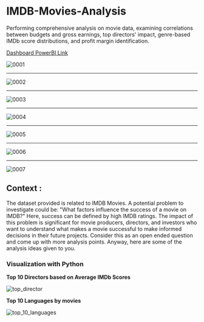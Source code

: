 # IMDB-Movies-Analysis
Performing comprehensive analysis on movie data, examining correlations between budgets and gross earnings, top directors' impact, genre-based IMDb score distributions, and profit margin identification.

[Dashboard PowerBI Link](https://app.powerbi.com/view?r=eyJrIjoiNDFkYjhiMjgtZjMxMy00OWE3LTllY2EtYjFjMzYyYTJmY2Q2IiwidCI6ImM4MDE0MDcwLTY2OWYtNDQzOS1iOTg3LTgwZDg4ZTYyMjgwNyJ9)

![0001](https://github.com/Vengatesan-K/Retail-Sales-Forecasting/assets/128688827/427ff7d0-bad4-4e12-a27c-1dfb378eb26d)
***
![0002](https://github.com/Vengatesan-K/Retail-Sales-Forecasting/assets/128688827/b53f7439-e5b8-4454-b5f1-6e39b5349c90)
***
![0003](https://github.com/Vengatesan-K/Retail-Sales-Forecasting/assets/128688827/7e0e939e-0d2e-44b3-b0e7-5b6a809508e1)
***
![0004](https://github.com/Vengatesan-K/Retail-Sales-Forecasting/assets/128688827/da5ba1f6-4f39-4284-869b-eb32f820a3c1)
***
![0005](https://github.com/Vengatesan-K/Retail-Sales-Forecasting/assets/128688827/174814af-9b7d-4256-8261-70f63e236844)
***
![0006](https://github.com/Vengatesan-K/Retail-Sales-Forecasting/assets/128688827/3417e16b-3c57-40fd-8c88-7a50fbfd2550)
***
![0007](https://github.com/Vengatesan-K/Retail-Sales-Forecasting/assets/128688827/ef6ef2fd-aaf4-41db-8c26-bfd3e8564ab9)

## Context :
The dataset provided is related to IMDB Movies. A potential problem to investigate could be: "What factors influence the success of a movie on IMDB?" Here, success can be defined by high IMDB ratings. The impact of this problem is significant for movie producers, directors, and investors who want to understand what makes a movie successful to make informed decisions in their future projects. Consider this as an open ended question and come up with more analysis points. Anyway, here are some of the analysis ideas given to you.

### Visualization with Python

**Top 10 Directors based on Average IMDb Scores**

![top_director](https://github.com/Vengatesan-K/IMDB-Movies-Analysis/assets/128688827/1736e9fc-f3f9-47cf-8fac-255e5711bc80)

**Top 10 Languages by movies**

![top_10_languages](https://github.com/Vengatesan-K/IMDB-Movies-Analysis/assets/128688827/6f8d6927-81c5-4190-b742-2327ca458e16)

